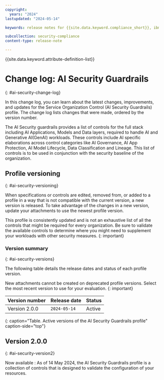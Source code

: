 ```yaml
---
copyright:
  years: "2024"
lastupdated: "2024-05-14"

keywords: release notes for {{site.data.keyword.compliance_short}}, ibm security best practices, profile changes, enhancements, fixes, improvements, ai security

subcollection: security-compliance
content-type: release-note

---
```


{{site.data.keyword.attribute-definition-list}}

# Change log: AI Security Guardrails
{: #ai-security-change-log}

In this change log, you can learn about the latest changes, improvements, and updates for the Service Organization Control (AI Security Guardrails) profile. The change log lists changes that were made, ordered by the version number.

The AI Security guardrails provides a list of controls for the full stack including AI Applications, Models and Data layers, required to handle AI and Generative AI(GenAI) workloads. These controls include AI specific elaborations across control categories like AI Governance, AI App Protection, AI Model Lifecycle, Data Classification and Lineage. This list of controls is to be used in conjunction with the security baseline of the organization.

## Profile versioning
{: #ai-security-versioning}

When specifications or controls are edited, removed from, or added to a profile in a way that is not compatible with the current version, a new version is released. To take advantage of the changes in a new version, update your attachments to use the newest profile version.

This profile is consistently updated and is not an exhaustive list of all the controls that might be required for every organization. Be sure to validate the available controls to determine where you might need to supplement your workloads with other security measures.
{: important}


### Version summary
{: #ai-security-versions}

The following table details the release dates and status of each profile version.

New attachments cannot be created on deprecated profile versions. Select the most recent version to use for your evaluation.
{: important}

| Version number | Release date | Status |
|:---------------|:-------------|:-------|
| Version 2.0.0 | `2024-05-14` | Active |
{: caption="Table. Active versions of the AI Security Guardrails profile" caption-side="top"}


## Version 2.0.0
{: #ai-security-version2}

Now available
:   As of 14 May 2024, the AI Security Guardrails profile is a collection of controls that is designed to validate the configuration of your resources.

